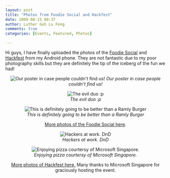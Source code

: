 ```yaml
---
layout: post
title: "Photos from Foodie Social and Hackfest"
date: 2009-08-15 00:37
author: Luther Goh Lu Feng
comments: true
categories: [Events, Featured, Photos]

---
```

Hi guys, I have finally uploaded the photos of the <a href="http://linuxnus.org/2009/07/23/the-linuxnus-foodie-social/">Foodie Social</a> and <a href="http://linuxnus.org/2009/08/06/linuxnus-hackfest-the-third-hack-reality/">Hackfest</a> from my Android phone. They are not fantastic due to my poor photography skills but they are definitely the tip of the iceberg of the fun we had!

<div align="center"><p>
<img style="text-align:center" src="http://inlinethumb08.webshots.com/44103/2084921250101890940S425x425Q85.jpg" alt="Our poster in case people couldn't find us!" />
<em>Our poster in case people couldn't find us!</em>

<img src="http://inlinethumb45.webshots.com/36652/2409785890101890940S425x425Q85.jpg" alt="The evil duo :p" /><br /><em>The evil duo :p</em>

<img src="http://inlinethumb11.webshots.com/11402/2757369740101890940S425x425Q85.jpg" alt="This is definitely going to be better than a Ramly Burger" /><br /><em>This is definitely going to be better than a Ramly Burger</em>

<a href="http://good-times.webshots.com/album/574039244mAxjJQ?vhost=good-times">More photos of the Foodie Social here</a>.

<img src="http://inlinethumb36.webshots.com/42275/2781504380101890940S425x425Q85.jpg" alt="Hackers at work. DnD" /><br /><em>Hackers at work. DnD</em>

<img src="http://inlinethumb59.webshots.com/10490/2938003200101890940S425x425Q85.jpg" alt="Enjoying pizza courtersy of Microsoft Singapore." /><br /><em>Enjoying pizza courtersy of Microsoft Singapore.</em>

<a href="http://good-times.webshots.com/album/574039641PnUdaU?vhost=good-times">
More photos of Hackfest here.</a> Many thanks to Microsoft Singapore for graciously hosting the event.
</div>
